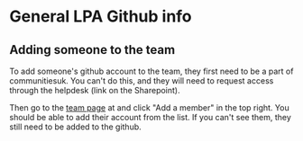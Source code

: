 # General LPA Github info

## Adding someone to the team

To add someone's github account to the team, they first need to be a part of communitiesuk. You can't do this, and they will need to request access through the helpdesk (link on the Sharepoint).

Then go to the [team page](https://github.com/orgs/communitiesuk/teams/local-policy-analysis) at and click "Add a member" in the top right. You should be able to add their account from the list. If you can't see them, they still need to be added to the github.